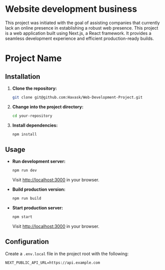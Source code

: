 # Website development business

This project was initiated with the goal of assisting companies that currently lack an online presence in establishing a robust web presence. This project is a web application built using Next.js, a React framework. It provides a seamless development experience and efficient production-ready builds. 

# Project Name

## Installation

1. **Clone the repository:**

    ```bash
    git clone git@github.com:Havask/Web-Development-Project.git
    ```

2. **Change into the project directory:**

    ```bash
    cd your-repository
    ```

3. **Install dependencies:**

    ```bash
    npm install
    ```

## Usage

- **Run development server:**

    ```bash
    npm run dev
    ```

    Visit [http://localhost:3000](http://localhost:3000) in your browser.

- **Build production version:**

    ```bash
    npm run build
    ```

- **Start production server:**

    ```bash
    npm start
    ```

    Visit [http://localhost:3000](http://localhost:3000) in your browser.

## Configuration

Create a `.env.local` file in the project root with the following:

```env
NEXT_PUBLIC_API_URL=https://api.example.com
